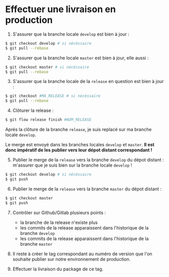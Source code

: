 # Effectuer une livraison en production

1. S'assurer que la branche locale `develop` est bien à jour :
```sh
$ git checkout develop # si nécéssaire
$ git pull --rebase
```

2. S'assurer que la branche locale `master` est bien à jour, elle aussi :
```sh
$ git checkout master # si nécéssaire
$ git pull --rebase
```

3. S'assurer que la branche locale de la `release` en question est bien à jour :
```sh
$ git checkout #MA_RELEASE # si nécéssaire
$ git pull --rebase
```

4. Clôturer la release :
```sh
$ git flow release finish #NOM_RELEASE
```

Après la clôture de la branche `release`, je suis replacé sur ma branche locale `develop`.

Le merge est envoyé dans les branches locales `develop` et `master`. **Il est donc impératif de les publier vers leur dépot distant correspondant !**

5. Publier le merge de la `release` vers la branche `develop` du dépot distant : 
m'assurer que je suis bien sur la branche locale `develop` !

```sh
$ git checkout develop # si nécéssaire
$ git push
```

6. Publier le merge de la `release` vers la branche `master` du dépot distant :
```sh
$ git checkout master
$ git push
```

7. Contrôler sur Github/Gitlab plusieurs points :
   * la branche de la release n'existe plus
   * les commits de la release apparaissent dans l'historique de la branche `develop`
   * les commits de la release apparaissent dans l'historique de la branche `master`

8. Il reste à créer le tag correspondant au numéro de version que l'on souhaite publier sur notre environnement de production.

9. Effectuer la livraison du package de ce tag.